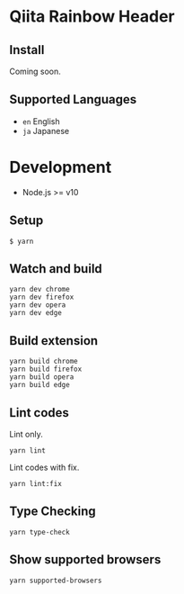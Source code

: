 # Qiita Rainbow Header

## Install

Coming soon.

## Supported Languages
- `en` English
- `ja` Japanese

# Development
- Node.js >= v10

## Setup
```
$ yarn
```

## Watch and build
```
yarn dev chrome
yarn dev firefox
yarn dev opera
yarn dev edge
```

## Build extension
```
yarn build chrome
yarn build firefox
yarn build opera
yarn build edge
```

## Lint codes
Lint only.
```
yarn lint
```

Lint codes with fix.
```
yarn lint:fix
```

## Type Checking
```
yarn type-check
```

## Show supported browsers
```
yarn supported-browsers
```
